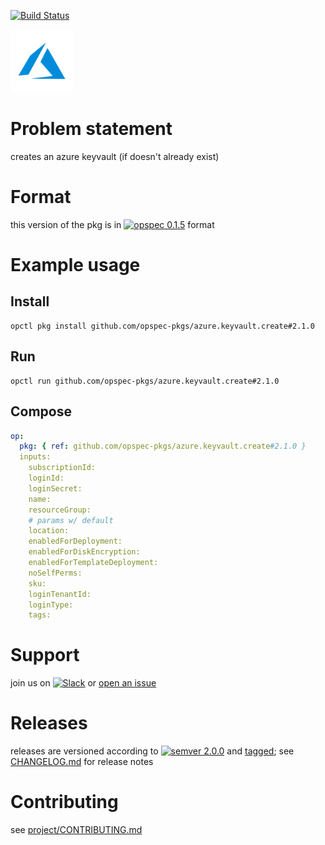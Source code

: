[![Build Status](https://travis-ci.org/opspec-pkgs/azure.keyvault.create.svg?branch=master)](https://travis-ci.org/opspec-pkgs/azure.keyvault.create)

<img src="icon.svg" alt="icon" height="100px">

# Problem statement

creates an azure keyvault (if doesn't already exist)

# Format

this version of the pkg is in [![opspec 0.1.5](https://img.shields.io/badge/opspec-0.1.5-brightgreen.svg?colorA=6b6b6b&colorB=fc16be)](https://opspec.io/0.1.5/packages.html) format

# Example usage

## Install

```shell
opctl pkg install github.com/opspec-pkgs/azure.keyvault.create#2.1.0
```

## Run

```
opctl run github.com/opspec-pkgs/azure.keyvault.create#2.1.0
```

## Compose

```yaml
op:
  pkg: { ref: github.com/opspec-pkgs/azure.keyvault.create#2.1.0 }
  inputs:
    subscriptionId:
    loginId:
    loginSecret:
    name:
    resourceGroup:
    # params w/ default
    location:
    enabledForDeployment:
    enabledForDiskEncryption:
    enabledForTemplateDeployment:
    noSelfPerms:
    sku:
    loginTenantId:
    loginType:
    tags:
```

# Support

join us on
[![Slack](https://opspec-slackin.herokuapp.com/badge.svg)](https://opspec-slackin.herokuapp.com/)
or
[open an issue](https://github.com/opspec-pkgs/azure.keyvault.create/issues)

# Releases

releases are versioned according to
[![semver 2.0.0](https://img.shields.io/badge/semver-2.0.0-brightgreen.svg)](http://semver.org/spec/v2.0.0.html)
and [tagged](https://git-scm.com/book/en/v2/Git-Basics-Tagging); see
[CHANGELOG.md](CHANGELOG.md) for release notes

# Contributing

see
[project/CONTRIBUTING.md](https://github.com/opspec-pkgs/project/blob/master/CONTRIBUTING.md)

